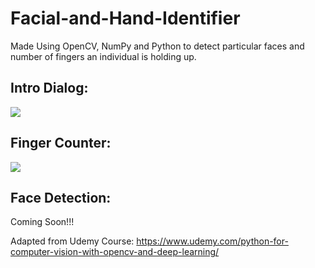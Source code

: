 # Facial-and-Hand-Identifier
Made Using OpenCV, NumPy and Python to detect particular faces and number of fingers an individual is holding up.

## Intro Dialog:
![](https://github.com/sanatnayar/Facial-and-Hand-Identifier/blob/master/dialog.png)


## Finger Counter:
![](https://github.com/sanatnayar/Facial-and-Hand-Identifier/blob/master/Finger_Example.png)

## Face Detection:
Coming Soon!!!

Adapted from Udemy Course: https://www.udemy.com/python-for-computer-vision-with-opencv-and-deep-learning/
